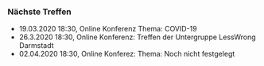 ### Nächste Treffen

  * 19.03.2020 18:30, Online Konferenz Thema: COVID-19
  * 26.3.2020 18:30, Online Konferenz: Treffen der Untergruppe LessWrong Darmstadt 
  * 02.04.2020 18:30, Online Konferez: Thema: Noch nicht festgelegt
